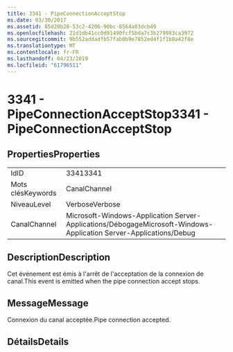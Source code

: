 ```yaml
---
title: 3341 - PipeConnectionAcceptStop
ms.date: 03/30/2017
ms.assetid: 85d20b28-53c2-4206-90bc-8564a03dcb49
ms.openlocfilehash: 21d1db41cc0d91490fcf5bda7c3b279983ca3972
ms.sourcegitcommit: 9b552addadfb57fab0b9e7852ed4f1f1b8a42f8e
ms.translationtype: MT
ms.contentlocale: fr-FR
ms.lasthandoff: 04/23/2019
ms.locfileid: "61796511"
---
```

# <a name="3341---pipeconnectionacceptstop"></a><span data-ttu-id="a88b3-102">3341 - PipeConnectionAcceptStop</span><span class="sxs-lookup"><span data-stu-id="a88b3-102">3341 - PipeConnectionAcceptStop</span></span>
## <a name="properties"></a><span data-ttu-id="a88b3-103">Properties</span><span class="sxs-lookup"><span data-stu-id="a88b3-103">Properties</span></span>  
  
|||  
|-|-|  
|<span data-ttu-id="a88b3-104">Id</span><span class="sxs-lookup"><span data-stu-id="a88b3-104">ID</span></span>|<span data-ttu-id="a88b3-105">3341</span><span class="sxs-lookup"><span data-stu-id="a88b3-105">3341</span></span>|  
|<span data-ttu-id="a88b3-106">Mots clés</span><span class="sxs-lookup"><span data-stu-id="a88b3-106">Keywords</span></span>|<span data-ttu-id="a88b3-107">Canal</span><span class="sxs-lookup"><span data-stu-id="a88b3-107">Channel</span></span>|  
|<span data-ttu-id="a88b3-108">Niveau</span><span class="sxs-lookup"><span data-stu-id="a88b3-108">Level</span></span>|<span data-ttu-id="a88b3-109">Verbose</span><span class="sxs-lookup"><span data-stu-id="a88b3-109">Verbose</span></span>|  
|<span data-ttu-id="a88b3-110">Canal</span><span class="sxs-lookup"><span data-stu-id="a88b3-110">Channel</span></span>|<span data-ttu-id="a88b3-111">Microsoft-Windows-Application Server-Applications/Débogage</span><span class="sxs-lookup"><span data-stu-id="a88b3-111">Microsoft-Windows-Application Server-Applications/Debug</span></span>|  
  
## <a name="description"></a><span data-ttu-id="a88b3-112">Description</span><span class="sxs-lookup"><span data-stu-id="a88b3-112">Description</span></span>  
 <span data-ttu-id="a88b3-113">Cet événement est émis à l'arrêt de l'acceptation de la connexion de canal.</span><span class="sxs-lookup"><span data-stu-id="a88b3-113">This event is emitted when the pipe connection accept stops.</span></span>  
  
## <a name="message"></a><span data-ttu-id="a88b3-114">Message</span><span class="sxs-lookup"><span data-stu-id="a88b3-114">Message</span></span>  
 <span data-ttu-id="a88b3-115">Connexion du canal acceptée.</span><span class="sxs-lookup"><span data-stu-id="a88b3-115">Pipe connection accepted.</span></span>  
  
## <a name="details"></a><span data-ttu-id="a88b3-116">Détails</span><span class="sxs-lookup"><span data-stu-id="a88b3-116">Details</span></span>

